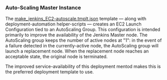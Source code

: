 ### Auto-Scaling Master Instance

The [make_jenkins_EC2-autoscale.tmplt.json](/Templates/make_jenkins_EC2-autoscale.tmplt.json) template &mdash; along with deployment-automation helper-scripts &mdash; creates an EC2 Launch Configuration tied to an AutoScaling Group. This configuration is intended primarily to improve the availability of the Jenkins Master node. The AutoScaling group keeps the number of active nodes at "1": in the event of a failure detected in the currently-active node, the AutoScaling group will launch a replacement node. When the replacement node reaches an acceptable state, the original node is terminated.

The improved service-availability of this deployment mentod makes this is the preferred deployment template to use.

